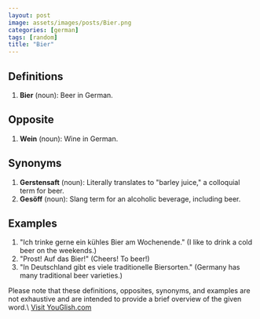 ```yaml
---
layout: post
image: assets/images/posts/Bier.png
categories: [german]
tags: [random]
title: "Bier"
---
```


## Definitions

1. **Bier** (noun): Beer in German.

## Opposite

1. **Wein** (noun): Wine in German. 

## Synonyms

1. **Gerstensaft** (noun): Literally translates to "barley juice," a colloquial term for beer.
2. **Gesöff** (noun): Slang term for an alcoholic beverage, including beer.

## Examples

1. "Ich trinke gerne ein kühles Bier am Wochenende." (I like to drink a cold beer on the weekends.)
2. "Prost! Auf das Bier!" (Cheers! To beer!)
3. "In Deutschland gibt es viele traditionelle Biersorten." (Germany has many traditional beer varieties.)

Please note that these definitions, opposites, synonyms, and examples are not exhaustive and are intended to provide a brief overview of the given word.\ <a id="yg-widget-0" class="youglish-widget" data-query="Bier" data-lang="german" data-components="8412" data-auto-start="0" data-bkg-color="theme_light" data-title="How%20to%20pronounce%20Bier%20in%20German"  rel="nofollow" href="https://youglish.com">Visit YouGlish.com</a><script async src="https://youglish.com/public/emb/widget.js" charset="utf-8"></script>
